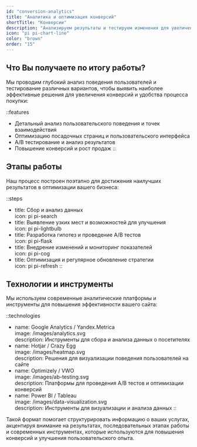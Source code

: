```yaml
---
id: "conversion-analytics"
title: "Аналитика и оптимизация конверсий"
shortTitle: "Конверсии"
description: "Анализируем результаты и тестируем изменения для увеличения числа клиентов и оптимизации процесса покупки"
icon: "pi pi-chart-line"
color: "brown"
order: "15"
---
```


## Что Вы получаете по итогу работы?

Мы проводим глубокий анализ поведения пользователей и тестирование различных вариантов, чтобы выявить наиболее эффективные решения для увеличения конверсий и удобства процесса покупки:

::features
- Детальный анализ пользовательского поведения и точек взаимодействия  
- Оптимизацию посадочных страниц и пользовательского интерфейса  
- A/B тестирование и анализ результатов  
- Повышение конверсий и рост продаж
::

## Этапы работы

Наш процесс построен поэтапно для достижения наилучших результатов в оптимизации вашего бизнеса:

::steps
- title: Сбор и анализ данных  
  icon: pi pi-search
- title: Выявление узких мест и возможностей для улучшения  
  icon: pi pi-lightbulb
- title: Разработка гипотез и проведение A/B тестов  
  icon: pi pi-flask
- title: Внедрение изменений и мониторинг показателей  
  icon: pi pi-cog
- title: Оптимизация и регулярное обновление стратегии  
  icon: pi pi-refresh
::

## Технологии и инструменты

Мы используем современные аналитические платформы и инструменты для повышения эффективности вашего сайта:

::technologies
- name: Google Analytics / Yandex.Metrica  
  image: /images/analytics.svg  
  description: Инструменты для сбора и анализа данных о посетителях
- name: Hotjar / Crazy Egg  
  image: /images/heatmap.svg  
  description: Решения для визуализации поведения пользователей на сайте
- name: Optimizely / VWO  
  image: /images/ab-testing.svg  
  description: Платформы для проведения A/B тестов и оптимизации конверсий
- name: Power BI / Tableau  
  image: /images/data-visualization.svg  
  description: Инструменты для визуализации и анализа данных
::

Такой формат помогает структурировать информацию о ваших услугах, акцентируя внимание на результатах, последовательных этапах работы и современных инструментах, которые используются для повышения конверсий и улучшения пользовательского опыта.